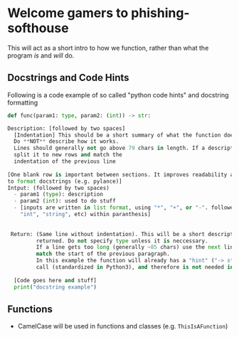 # Welcome gamers to phishing-softhouse #

This will act as a short intro to how we function, rather than what the program *is* and *will* do.

## Docstrings and Code Hints ##

Following is a code example of so called "python code hints" and docstring formatting

```py
def func(param1: type, param2: (int)) -> str:

Description: [followed by two spaces]  
  [Indentation] This should be a short summary of what the function does and how to use it. 
  Do **NOT** describe how it works. 
  Lines should generally not go above 79 chars in length. If a description is long, kindly 
  split it to new rows and match the 
  indentation of the previous line
  
[One blank row is important between sections. It improves readability and allows interpreters 
to format docstrings (e.g. pylance)]
Intput: (followed by two spaces)  
  - param1 (type): description
  - param2 (int): used to do stuff
  - [inputs are written in list format, using "*", "+", or "-". followed by the type (e.g.
    "int", "string", etc) within paranthesis]
  
  
 Return: (Same line without indentation). This will be a short description of what is being 
         returned. Do not specify type unless it is neccessary.
         If a line gets too long (generally ~85 chars) use the next line and indent it to 
         match the start of the previous paragraph.
         In this example the function will already has a "hint" ("-> str") in the function 
         call (standardized in Python3), and therefore is not needed in the "return" docstring
         
  [Code goes here and stuff]
  print("docstring example")
```

## Functions ##

- CamelCase will be used in functions and classes (e.g. `ThisIsAFunction`)
